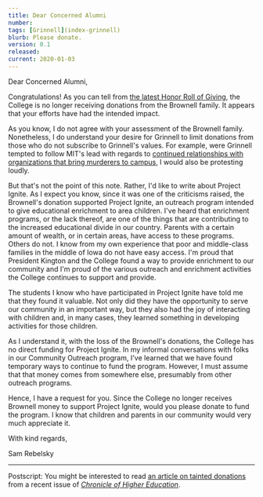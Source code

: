 ```yaml
---
title: Dear Concerned Alumni
number: 
tags: [Grinnell](index-grinnell)
blurb: Please donate.
version: 0.1
released: 
current: 2020-01-03
---
```

Dear Concerned Alumni,

Congratulations!  As you can tell from [the latest Honor Roll of
Giving](https://alumni.grinnell.edu/giving-to-grinnell/impact-2019-honor-roll),
the College is no longer receiving donations from the Brownell
family.  It appears that your efforts have had the intended impact.

As you know, I do not agree with your assessment of the Brownell
family.  Nonetheless, I do understand your desire for Grinnell to
limit donations from those who do not subscribe to Grinnell's values.
For example, were Grinnell tempted to follow MIT's lead with regards
to [continued relationships with organizations that bring murderers
to
campus](https://www.wbur.org/edify/2018/12/06/mit-khashoggi-mohammed-bin-salman),
I would also be protesting loudly.

But that's not the point of this note.  Rather, I'd like to write about
Project Ignite.  As I expect you know, since it was one of the criticisms
raised, the Brownell's donation supported Project Ignite, an outreach
program intended to give educational enrichment to area children.  I've
heard that enrichment programs, or the lack thereof, are one of the things
that are contributing to the increased educational divide in our country.
Parents with a certain amount of wealth, or in certain areas, have access
to these programs.  Others do not.  I know from my own experience that poor 
and middle-class families in the middle of Iowa do not have easy access.
I'm proud that President Kington and the College found a way to provide
enrichment to our community and I'm proud of the various outreach and
enrichment activities the College continues to support and provide.

The students I know who have participated in Project Ignite have told
me that they found it valuable.  Not only did they have the opportunity
to serve our community in an important way, but they also had the joy of
interacting with children and, in many cases, they learned something in
developing activities for those children.

As I understand it, with the loss of the Brownell's donations, the
College has no direct funding for Project Ignite.  In my informal
conversations with folks in our Community Outreach program, I've
learned that we have found temporary ways to continue to fund the
program.  However, I must assume that that money comes from somewhere
else, presumably from other outreach programs.

Hence, I have a request for you.  Since the College no longer receives
Brownell money to support Project Ignite, would you please donate to fund
the program.  I know that children and parents in our community would
very much appreciate it.

With kind regards,

Sam Rebelsky

---

Postscript: You might be interested to read [an article on tainted
donations](https://www.chronicle.com/interactives/20191230-TaintedMoney)
from a recent issue of [_Chronicle of Higher
Education_](https://www.chronicle.com/).

